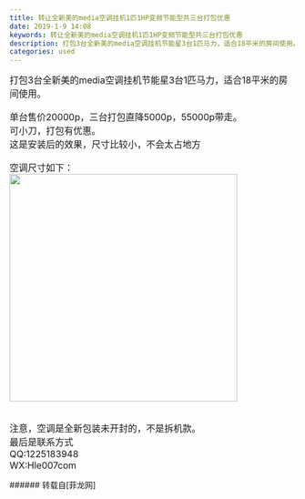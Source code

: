 ```yaml
---
title: 转让全新美的media空调挂机1匹1HP变频节能型共三台打包优惠
date: 2019-1-9 14:08
keywords: 转让全新美的media空调挂机1匹1HP变频节能型共三台打包优惠
description: 打包3台全新美的media空调挂机节能星3台1匹马力，适合18平米的房间使用。单台售价20000p，三台打包直降5000p，55000p带走。可小刀，打包有优惠。这是安装后的效果，尺寸比较小，不会太占地方空调尺寸如下：  注意，空调是全新包装未开封的，不是拆机款。最后是联系方式QQ:1225183948WX:Hle007com
categories: used
---
```

<td class="t_f" id="postmessage_2648896">

<font style="font-size:16px">打包3台全新美的media空调挂机节能星3台1匹马力，适合18平米的房间使用。</font><br/>
<br/>
<font style="font-size:16px">单台售价20000p，三台打包直降5000p，55000p带走。</font><br/>
<font style="font-size:16px">可小刀，打包有优惠。</font><br/>
<font style="font-size:16px">这是安装后的效果，尺寸比较小，不会太占地方</font><br/>
<br/>
<font style="font-size:16px">空调尺寸如下：</font><br/>
<img alt="" border="0" class="zoom" data-cf-modified-51db3b720dfe8187b153bf04-="" file="http://www.flw.ph/data/attachment/forum/201812/17/154750vsp69aonogsprygb.jpg.thumb.jpg" height="400" id="aimg_C9vcc" onclick="" onmouseover="" src="http://www.flw.ph/data/attachment/forum/201812/17/154750vsp69aonogsprygb.jpg.thumb.jpg" width="400"/> <br/>
<br/>
<img alt="" border="0" class="zoom" data-cf-modified-51db3b720dfe8187b153bf04-="" file="http://www.flw.ph/data/attachment/forum/201812/17/154751lb0flgsqz1s1lpbl.jpg.thumb.jpg" id="aimg_s8m6z" lazyloadthumb="1" onclick="" onmouseover="" src="http://www.flw.ph/data/attachment/forum/201812/17/154751lb0flgsqz1s1lpbl.jpg.thumb.jpg"/> <br/>
<br/>
<font style="font-size:16px">注意，空调是全新包装未开封的，不是拆机款。</font><br/>
<font style="font-size:16px">最后是联系方式</font><br/>
<font style="font-size:16px">QQ:1225183948</font><br/>
<font style="font-size:16px">WX:Hle007com</font><br/>
</td>
###### 转载自[菲龙网]